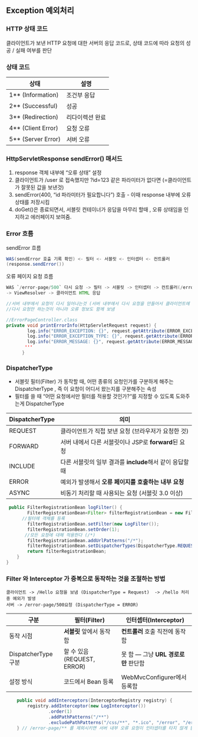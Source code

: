 ## Exception 예외처리

### HTTP 상태 코드

클라이언트가 보낸 HTTP 요청에 대한 서버의 응답 코드로, 상태 코드에 따라 요청의 성공 / 실패 여부를 판단

### 상태 코드

| 상태 | 설명 |
| --- | --- |
| 1** (Information) | 조건부 응답 |
| 2** (Successful) | 성공 |
| 3** (Redirection) | 리다이렉션 완료 |
| 4** (Client Error) | 요청 오류 |
| 5** (Server Error) | 서버 오류 |

### HttpServletResponse sendError() 매서드

1. response 객체 내부에 “오류 상태” 설정 
2. 클라이언트가 /user 로 접속했지만 ?id=123 같은 파라미터가 없다면 (=클라이언트가 잘못된 값을 보낸것) 
3. sendError(400, “id 파라미터가 필요합니다”) 호출 - 이때 response 내부에 오류 상태를 저장시킴
4. doGet()은 종료되면서, 서블릿 컨테이너가 응답을 마무리 할때 , 오류 상태임을 인지하고 에러페이지 보여줌.

### Error 흐름

sendError 흐름

```java
WAS(sendError 호출 기록 확인) <- 필터 <- 서블릿 <- 인터셉터 <- 컨트롤러
(response.sendError())
```

오류 페이지 요청 흐름

```java
WAS `/error-page/500` 다시 요청 -> 필터 -> 서블릿 -> 인터셉터 -> 컨트롤러(/error-page/500)
-> ViewResolver -> 클라이언트 HTML 응답 

//서버 내부에서 요청이 다시 일어나는것 (서버 내부에서 다시 요청을 만들어서 클라이언트에 오류 화면을 보여주기 위해 과정을 거치는것) 
//다시 요청만 하는것이 아니라 오류 정보도 함께 보냄 

//ErrorPageController.class
private void printErrorInfo(HttpServletRequest request) {
        log.info("ERROR_EXCEPTION: {}", request.getAttribute(ERROR_EXCEPTION));
        log.info("ERROR_EXCEPTION_TYPE: {}", request.getAttribute(ERROR_EXCEPTION_TYPE));
        log.info("ERROR_MESSAGE: {}", request.getAttribute(ERROR_MESSAGE));
       '''
      }
```

### DispatcherType

- 서블릿 필터(Filter) 가 동작할 때, 어떤 종류의 요청인가를 구분하게 해주는 DispatcherType , 즉 이 요청이 어디서 왔는지를 구분해주는 속성
- 필터를 쓸 때 “어떤 요청에서만 필터를 적용할 것인가?“를 지정할 수 있도록 도와주는게 DispatcherType

| **DispatcherType** | **의미** |
| --- | --- |
| REQUEST | 클라이언트가 직접 보낸 요청 (브라우저가 요청한 것) |
| FORWARD | 서버 내에서 다른 서블릿이나 JSP로 **forward**된 요청 |
| INCLUDE | 다른 서블릿의 일부 결과를 **include**해서 같이 응답할 때 |
| ERROR | 예외가 발생해서 **오류 페이지를 호출하는 내부 요청** |
| ASYNC | 비동기 처리할 때 사용되는 요청 (서블릿 3.0 이상) |

```java
 public FilterRegistrationBean logFilter() {
        FilterRegistrationBean<Filter> filterRegistrationBean = new FilterRegistrationBean<>();
      //필터에 객체를 등록
        filterRegistrationBean.setFilter(new LogFilter());
        filterRegistrationBean.setOrder(1);
       //모든 요청에 대해 적용한다 (/*)
        filterRegistrationBean.addUrlPatterns("/*");
        filterRegistrationBean.setDispatcherTypes(DispatcherType.REQUEST, DispatcherType.ERROR); //DispatcherType : Request , Error 타입만 필터 적용
        return filterRegistrationBean;
    }
}

```

### Filter 와 Interceptor 가 중복으로 동작하는 것을 조절하는 방법

```
클라이언트 -> /Hello 요청을 보냄 (DispatcherType = Request)  -> /hello 처리 중 예외가 발생 
서버 -> /error-page/500요청 (DispatcherType = ERROR) 
```

| **구분** | **필터(Filter)** | **인터셉터(Interceptor)** |
| --- | --- | --- |
| 동작 시점 | **서블릿** 앞에서 동작함 | **컨트롤러** 호출 직전에 동작함 |
| DispatcherType 구분 | 할 수 있음 (REQUEST, ERROR) | 못 함 — 그냥 **URL 경로로만** 판단함 |
| 설정 방식 | 코드에서 Bean 등록 | WebMvcConfigurer에서 등록함 |

```java
    public void addInterceptors(InterceptorRegistry registry) {
        registry.addInterceptor(new LogInterceptor())
                .order(1)
                .addPathPatterns("/**")
                .excludePathPatterns("/css/**", "*.ico", "/error", "/error-page/**");//오류 페이지 경로
    } // /error-page/** 를 제외시키면 서버 내부 오류 요청이 인터셉터를 타지 않게 됨 그러면서 중복 호출이 방지

```